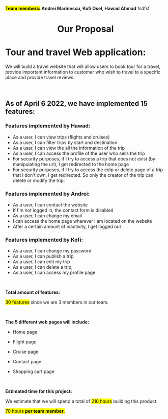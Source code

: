 
**<mark>Team members:</mark> Andrei Marinescu, Kofi Osel, Hawad Ahmad**
fsdfsf
<center> <h1>Our Proposal</h1> </center>

 
# Tour and travel Web application:

We will build a travel website that will allow users to book tour for a travel, provide important information to customer who wish to travel to a specific place and provide travel reviews.

  
<br />

## As of April 6 2022, we have implemented 15 features:
### Features implemented by Hawad:
- As a user, I can view trips (flights and cruises)
- As a user, I can filter trips by start and destination
- As a user, I can view the all the information of the trip
- As a user, I can access the profile of the user who sells the trip
- For security purposes, if I try to access a trip that does not exist (by manipulating the url), I get redirected to the home page
- For security purposes, if I try to access the edip or delete page of a trip that I don't own, I get redirected. So only the creator of the trip can delete or modify the trip.

### Features implemented by Andrei:
- As a user, I can contact the website
- If I'm not logged in, the contact form is disabled
- As a user, I can change my email
- I can access the home page wherever I am located on the website
- After a certain amount of inactivity, I get logged out

### Features implemented by Kofi:
- As a user, I can change my password
- As a user, I can publish a trip
- As a user, I can edit my trip
- As a user, I can delete a trip,
- As a user, I can access my profile page

  
<br />

  **Total amount of features:**
  
  <mark>30 features</mark> since we are 3 members in our team.  

  <br />
  

**The 5 different web pages will include:**

-   Home page
    

-   Flight page
    
-   Cruise page
    
-   Contact page
    
-   Shopping cart page
    
<br />

  **Estimated time for this project:**

We estimate that we will spend a total of <mark>210 hours</mark> building this product.

<mark>70 hours **per team member**.</mark>
